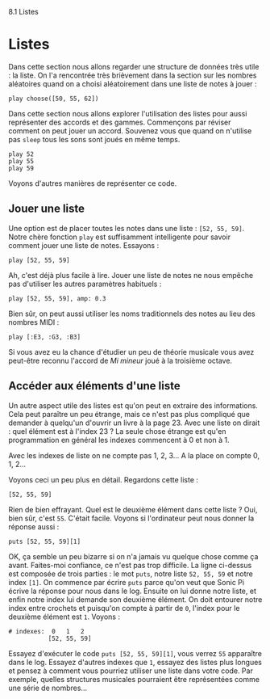 8.1 Listes

# Listes

Dans cette section nous allons regarder une structure de données très
utile : la liste. On l'a rencontrée très brièvement dans la section
sur les nombres aléatoires quand on a choisi aléatoirement dans une
liste de notes à jouer :

```
play choose([50, 55, 62])
```

Dans cette section nous allons explorer l'utilisation des listes pour
aussi représenter des accords et des gammes. Commençons par réviser
comment on peut jouer un accord. Souvenez vous que quand on n'utilise
pas `sleep` tous les sons sont joués en même temps.

```
play 52
play 55
play 59
```

Voyons d'autres manières de représenter ce code.

## Jouer une liste

Une option est de placer toutes les notes dans une liste :
`[52, 55, 59]`. Notre chère fonction `play` est suffisamment
intelligente pour savoir comment jouer une liste de notes. Essayons :

```
play [52, 55, 59]
```

Ah, c'est déjà plus facile à lire. Jouer une liste de notes ne nous
empêche pas d'utiliser les autres paramètres habituels :

```
play [52, 55, 59], amp: 0.3
```

Bien sûr, on peut aussi utiliser les noms traditionnels des notes au
lieu des nombres MIDI :

```
play [:E3, :G3, :B3]
```

Si vous avez eu la chance d'étudier un peu de théorie musicale vous
avez peut-être reconnu l'accord de *Mi mineur* joué à la troisième
octave.

## Accéder aux éléments d'une liste

Un autre aspect utile des listes est qu'on peut en extraire des
informations. Cela peut paraître un peu étrange, mais ce n'est pas
plus compliqué que demander à quelqu'un d'ouvrir un livre à la page
23. Avec une liste on dirait : quel élément est à l'index 23 ? La
seule chose étrange est qu'en programmation en général les indexes
commencent à 0 et non à 1.

Avec les indexes de liste on ne compte pas 1, 2, 3... A la place on
compte 0, 1, 2...

Voyons ceci un peu plus en détail. Regardons cette liste :

```
[52, 55, 59]
```

Rien de bien effrayant. Quel est le deuxième élément dans cette
liste ?  Oui, bien sûr, c'est `55`. C'était facile. Voyons si
l'ordinateur peut nous donner la réponse aussi :

```
puts [52, 55, 59][1]
```

OK, ça semble un peu bizarre si on n'a jamais vu quelque chose comme
ça avant. Faites-moi confiance, ce n'est pas trop difficile. La ligne
ci-dessus est composée de trois parties : le mot `puts`, notre liste
`52, 55, 59` et notre index `[1]`. On commence par écrire `puts` parce
qu'on veut que Sonic Pi écrive la réponse pour nous dans le log.
Ensuite on lui donne notre liste, et enfin notre index lui demande son
deuxième élément. On doit entourer notre index entre crochets et
puisqu'on compte à partir de `0`, l'index pour le deuxième élément est
`1`. Voyons :

```
# indexes:  0   1   2
           [52, 55, 59]
```

Essayez d'exécuter le code `puts [52, 55, 59][1]`, vous verrez `55`
apparaître dans le log. Essayez d'autres indexes que `1`, essayez des
listes plus longues et pensez à comment vous pourriez utiliser une
liste dans votre code. Par exemple, quelles structures musicales
pourraient être représentées comme une série de nombres...
